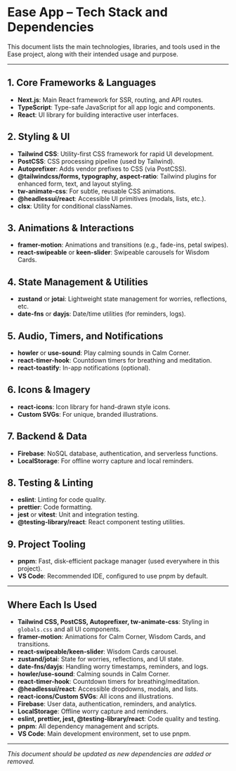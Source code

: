 # Ease App – Tech Stack and Dependencies

This document lists the main technologies, libraries, and tools used in the Ease project, along with their intended usage and purpose.

---

## 1. Core Frameworks & Languages
- **Next.js**: Main React framework for SSR, routing, and API routes.
- **TypeScript**: Type-safe JavaScript for all app logic and components.
- **React**: UI library for building interactive user interfaces.

## 2. Styling & UI
- **Tailwind CSS**: Utility-first CSS framework for rapid UI development.
- **PostCSS**: CSS processing pipeline (used by Tailwind).
- **Autoprefixer**: Adds vendor prefixes to CSS (via PostCSS).
- **@tailwindcss/forms, typography, aspect-ratio**: Tailwind plugins for enhanced form, text, and layout styling.
- **tw-animate-css**: For subtle, reusable CSS animations.
- **@headlessui/react**: Accessible UI primitives (modals, lists, etc.).
- **clsx**: Utility for conditional classNames.

## 3. Animations & Interactions
- **framer-motion**: Animations and transitions (e.g., fade-ins, petal swipes).
- **react-swipeable** or **keen-slider**: Swipeable carousels for Wisdom Cards.

## 4. State Management & Utilities
- **zustand** or **jotai**: Lightweight state management for worries, reflections, etc.
- **date-fns** or **dayjs**: Date/time utilities (for reminders, logs).

## 5. Audio, Timers, and Notifications
- **howler** or **use-sound**: Play calming sounds in Calm Corner.
- **react-timer-hook**: Countdown timers for breathing and meditation.
- **react-toastify**: In-app notifications (optional).

## 6. Icons & Imagery
- **react-icons**: Icon library for hand-drawn style icons.
- **Custom SVGs**: For unique, branded illustrations.

## 7. Backend & Data
- **Firebase**: NoSQL database, authentication, and serverless functions.
- **LocalStorage**: For offline worry capture and local reminders.

## 8. Testing & Linting
- **eslint**: Linting for code quality.
- **prettier**: Code formatting.
- **jest** or **vitest**: Unit and integration testing.
- **@testing-library/react**: React component testing utilities.

## 9. Project Tooling
- **pnpm**: Fast, disk-efficient package manager (used everywhere in this project).
- **VS Code**: Recommended IDE, configured to use pnpm by default.

---

## Where Each Is Used

- **Tailwind CSS, PostCSS, Autoprefixer, tw-animate-css**: Styling in `globals.css` and all UI components.
- **framer-motion**: Animations for Calm Corner, Wisdom Cards, and transitions.
- **react-swipeable/keen-slider**: Wisdom Cards carousel.
- **zustand/jotai**: State for worries, reflections, and UI state.
- **date-fns/dayjs**: Handling worry timestamps, reminders, and logs.
- **howler/use-sound**: Calming sounds in Calm Corner.
- **react-timer-hook**: Countdown timers for breathing/meditation.
- **@headlessui/react**: Accessible dropdowns, modals, and lists.
- **react-icons/Custom SVGs**: All icons and illustrations.
- **Firebase**: User data, authentication, reminders, and analytics.
- **LocalStorage**: Offline worry capture and reminders.
- **eslint, prettier, jest, @testing-library/react**: Code quality and testing.
- **pnpm**: All dependency management and scripts.
- **VS Code**: Main development environment, set to use pnpm.

---

_This document should be updated as new dependencies are added or removed._
